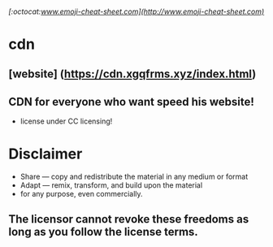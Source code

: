 ###### [:octocat:www.emoji-cheat-sheet.com](http://www.emoji-cheat-sheet.com)
# cdn 

## [website] (https://cdn.xgqfrms.xyz/index.html)

## CDN for everyone who want speed his website!

* license under CC licensing!

# Disclaimer

*    Share — copy and redistribute the material in any medium or format
*   Adapt — remix, transform, and build upon the material
*    for any purpose, even commercially.

##   The licensor cannot revoke these freedoms as long as you follow the license terms.
